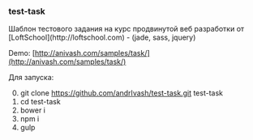 <h3>test-task</h3>
Шаблон тестового задания на курс продвинутой веб разработки от [LoftSchool](http://loftschool.com) - (jade, sass, jquery)

Demo: [http://anivash.com/samples/task/](http://anivash.com/samples/task/)


Для запуска:

0. git clone https://github.com/andrIvash/test-task.git test-task
1. cd test-task
2. bower i
3. npm i
4. gulp
